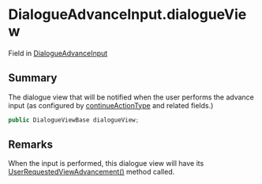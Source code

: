 # DialogueAdvanceInput.dialogueView

Field in [DialogueAdvanceInput](api/csharp/yarn.unity.dialogueadvanceinput.md)

## Summary


The dialogue view that will be notified when the user performs the
advance input (as configured by  <a href="yarn.unity.dialogueadvanceinput.continueactiontype-2.md">continueActionType</a>  and
related fields.)


```csharp
public DialogueViewBase dialogueView;
```

## Remarks


When the input is performed, this dialogue view will have its  <a href="yarn.unity.dialogueviewbase.userrequestedviewadvancement.md">UserRequestedViewAdvancement()</a>  method
called.


